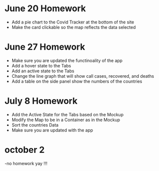 

# June 20 Homework

- Add a pie chart to the Covid Tracker at the bottom of the site
- Make the card clickable so the map reflects the data selected

# June 27 Homework

- Make sure you are updated the functinoality of the app
- Add a hover state to the Tabs
- Add an active state to the Tabs
- Change the line graph that will show call cases, recovered, and deaths
- Add a table on the side panel show the numbers of the countries

# July 8 Homework

- Add the Active State  for the Tabs based on the Mockup
- Modify the Map to be in a Container as in the Mockup
- Sort the countries Data
- Make sure you are updated with the app

# october 2 
-no homework yay !!!
